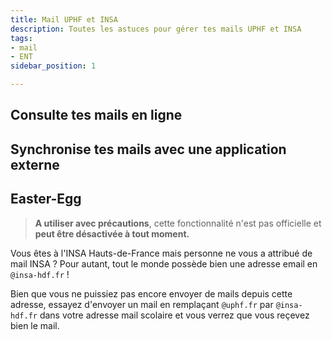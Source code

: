 ```yaml
---
title: Mail UPHF et INSA
description: Toutes les astuces pour gérer tes mails UPHF et INSA 
tags:
- mail
- ENT
sidebar_position: 1

---
```



## Consulte tes mails en ligne

## Synchronise tes mails avec une application externe

## Easter-Egg
> **A utiliser avec précautions**, cette fonctionnalité n'est pas officielle et **peut être désactivée à tout moment.**

Vous êtes à l'INSA Hauts-de-France mais personne ne vous a attribué de mail INSA ? 
Pour autant, tout le monde possède bien une adresse email en `@insa-hdf.fr` !

Bien que vous ne puissiez pas encore envoyer de mails depuis cette adresse, essayez d'envoyer un mail en remplaçant  `@uphf.fr` par `@insa-hdf.fr` dans votre adresse mail scolaire et vous verrez que vous reçevez bien le mail.